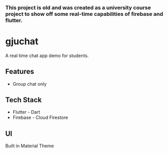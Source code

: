 ### This project is old and was created as a university course project to show off some real-time capabilities of firebase and flutter.

# gjuchat
A real time chat app demo for students.

## Features
- Group chat only

## Tech Stack
- Flutter - Dart
- Firebase - Cloud Firestore

## UI
Built in Material Theme
